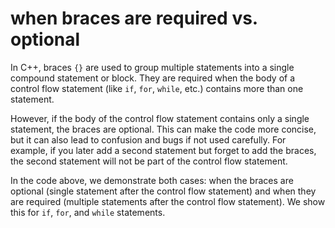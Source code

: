 # when braces are required vs. optional
In C++, braces `{}` are used to group multiple statements into a single compound statement or block. They are required when the body of a control flow statement (like `if`, `for`, `while`, etc.) contains more than one statement.

However, if the body of the control flow statement contains only a single statement, the braces are optional. This can make the code more concise, but it can also lead to confusion and bugs if not used carefully. For example, if you later add a second statement but forget to add the braces, the second statement will not be part of the control flow statement.

In the code above, we demonstrate both cases: when the braces are optional (single statement after the control flow statement) and when they are required (multiple statements after the control flow statement). We show this for `if`, `for`, and `while` statements.
